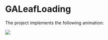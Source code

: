 # GALeafLoading
The project implements the following animation:

![](https://github.com/Ajian-studio/GALeafLoading/tree/master/app/src/main/res/raw/leafLoading_readme.gif)  
